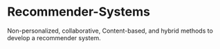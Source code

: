 # Recommender-Systems
Non-personalized, collaborative, Content-based, and hybrid methods to develop a recommender system.
